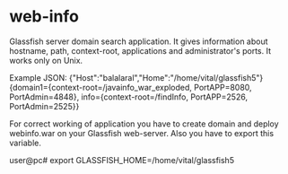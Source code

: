 # web-info
Glassfish server domain search application.
It gives information about hostname, path, context-root, applications and administrator's ports. It works only on Unix.

Example JSON:
{"Host":"balalaral","Home":"/home/vital/glassfish5"}
{domain1={context-root=/javainfo_war_exploded, PortAPP=8080, PortAdmin=4848}, info={context-root=/findInfo, PortAPP=2526, PortAdmin=2525}}

For correct working of application you have to create domain and deploy webinfo.war on your Glassfish web-server.
Also you have to export this variable. 

user@pc# export GLASSFISH_HOME=/home/vital/glassfish5
